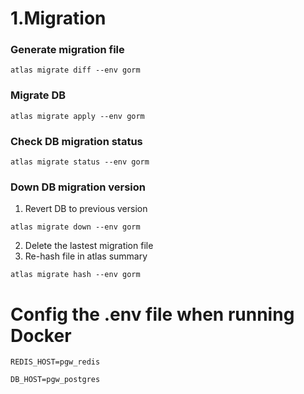 # 1.Migration 
### Generate migration file
```
atlas migrate diff --env gorm
```

### Migrate DB
```
atlas migrate apply --env gorm
```

### Check DB migration status
```
atlas migrate status --env gorm
```

### Down DB migration version
1. Revert DB to previous version
```
atlas migrate down --env gorm
```
2. Delete the lastest migration file
3. Re-hash file in atlas summary
```
atlas migrate hash --env gorm
```

# Config the .env file when running Docker
```
REDIS_HOST=pgw_redis
```
```
DB_HOST=pgw_postgres
```
